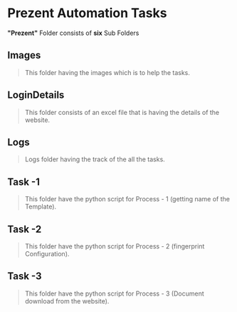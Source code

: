 # Prezent Automation Tasks

**"Prezent"** Folder consists of **six** Sub Folders

## Images

> This folder having the images which is to help the tasks.

## LoginDetails
> This folder consists of an excel file that is having the details of the website.

## Logs
> Logs folder having the track of the all the tasks.

## Task -1
> This folder have the python script for Process - 1 (getting name of the Template).

## Task -2
> This folder have the python script for Process - 2 (fingerprint Configuration).

## Task -3
> This folder have the python script for Process - 3 (Document download from the website).
